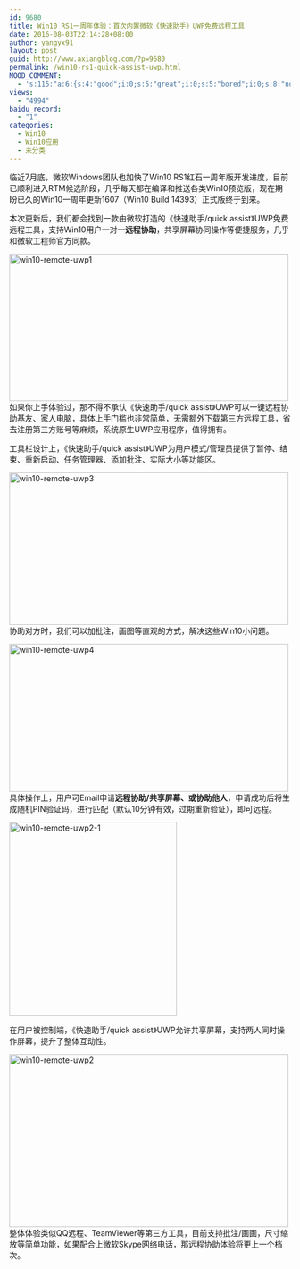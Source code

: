 ```yaml
---
id: 9680
title: Win10 RS1一周年体验：首次内置微软《快速助手》UWP免费远程工具
date: 2016-08-03T22:14:28+08:00
author: yangyx91
layout: post
guid: http://www.axiangblog.com/?p=9680
permalink: /win10-rs1-quick-assist-uwp.html
MOOD_COMMENT:
  - 's:115:"a:6:{s:4:"good";i:0;s:5:"great";i:0;s:5:"bored";i:0;s:8:"nonsense";i:0;s:13:"notunderstand";i:0;s:7:"passing";i:0;}";'
views:
  - "4994"
baidu_record:
  - "1"
categories:
  - Win10
  - Win10应用
  - 未分类
---
```

临近7月底，微软Windows团队也加快了Win10 RS1红石一周年版开发进度，目前已顺利进入RTM候选阶段，几乎每天都在编译和推送各类Win10预览版，现在期盼已久的Win10一周年更新1607（Win10 Build 14393）正式版终于到来。

本次更新后，我们都会找到一款由微软打造的《快速助手/quick assist》UWP免费远程工具，支持Win10用户一对一**远程协助**，共享屏幕协同操作等便捷服务，几乎和微软工程师官方同款。

<a href="http://www.axiangblog.com/win10-rs1-quick-assist-uwp.html/win10-remote-uwp1" rel="attachment wp-att-9681" target="_blank"  rel="nofollow" ><img loading="lazy" class="aligncenter size-full wp-image-9681" src="http://www.axiangblog.com/wp-content/uploads/2016/07/win10-remote-uwp1.jpg" alt="win10-remote-uwp1" width="500" height="264" /></a>如果你上手体验过，那不得不承认《快速助手/quick assist》UWP可以一键远程协助基友、家人电脑，具体上手门槛也非常简单，无需额外下载第三方远程工具，省去注册第三方账号等麻烦，系统原生UWP应用程序，值得拥有。

工具栏设计上，《快速助手/quick assist》UWP为用户模式/管理员提供了暂停、结束、重新启动、任务管理器、添加批注、实际大小等功能区。

<a href="http://www.axiangblog.com/win10-rs1-quick-assist-uwp.html/win10-remote-uwp3" rel="attachment wp-att-9684" target="_blank"  rel="nofollow" ><img loading="lazy" class="aligncenter size-full wp-image-9684" src="http://www.axiangblog.com/wp-content/uploads/2016/07/win10-remote-uwp3.jpg" alt="win10-remote-uwp3" width="500" height="273" /></a>协助对方时，我们可以加批注，画图等直观的方式，解决这些Win10小问题。

<a href="http://www.axiangblog.com/win10-rs1-quick-assist-uwp.html/win10-remote-uwp4" rel="attachment wp-att-9685" target="_blank"  rel="nofollow" ><img loading="lazy" class="aligncenter size-full wp-image-9685" src="http://www.axiangblog.com/wp-content/uploads/2016/07/win10-remote-uwp4.jpg" alt="win10-remote-uwp4" width="500" height="265" /></a>具体操作上，用户可Email申请**远程协助/共享屏幕、或协助他人**，申请成功后将生成随机PIN验证码，进行匹配（默认10分钟有效，过期重新验证），即可远程。

<a href="http://www.axiangblog.com/win10-rs1-quick-assist-uwp.html/win10-remote-uwp2-1" rel="attachment wp-att-9683" target="_blank"  rel="nofollow" ><img loading="lazy" class="aligncenter size-full wp-image-9683" src="http://www.axiangblog.com/wp-content/uploads/2016/07/win10-remote-uwp2-1.jpg" alt="win10-remote-uwp2-1" width="300" height="348" /></a>

在用户被控制端，《快速助手/quick assist》UWP允许共享屏幕，支持两人同时操作屏幕，提升了整体互动性。

<a href="http://www.axiangblog.com/win10-rs1-quick-assist-uwp.html/win10-remote-uwp2" rel="attachment wp-att-9682" target="_blank"  rel="nofollow" ><img loading="lazy" class="aligncenter size-full wp-image-9682" src="http://www.axiangblog.com/wp-content/uploads/2016/07/win10-remote-uwp2.jpg" alt="win10-remote-uwp2" width="500" height="310" /></a>整体体验类似QQ远程、TeamViewer等第三方工具，目前支持批注/画画，尺寸缩放等简单功能，如果配合上微软Skype网络电话，那远程协助体验将更上一个档次。